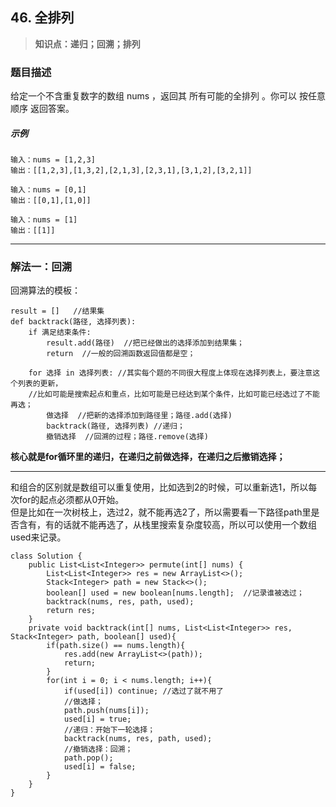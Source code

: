 ## 46. 全排列

> **知识点：递归；回溯；排列**
### 题目描述

给定一个不含重复数字的数组 nums ，返回其 所有可能的全排列 。你可以 按任意顺序 返回答案。

##### 示例

```
输入：nums = [1,2,3]
输出：[[1,2,3],[1,3,2],[2,1,3],[2,3,1],[3,1,2],[3,2,1]]

输入：nums = [0,1]
输出：[[0,1],[1,0]]

输入：nums = [1]
输出：[[1]]
```
---
### 解法一：回溯

回溯算法的模板：
```
result = []   //结果集
def backtrack(路径, 选择列表):
    if 满足结束条件:
        result.add(路径)  //把已经做出的选择添加到结果集；
        return  //一般的回溯函数返回值都是空；

    for 选择 in 选择列表: //其实每个题的不同很大程度上体现在选择列表上，要注意这个列表的更新，
    //比如可能是搜索起点和重点，比如可能是已经达到某个条件，比如可能已经选过了不能再选；
        做选择  //把新的选择添加到路径里；路径.add(选择)
        backtrack(路径, 选择列表) //递归；
        撤销选择  //回溯的过程；路径.remove(选择)
```

**核心就是for循环里的递归，在递归之前做选择，在递归之后撤销选择；**

---

和组合的区别就是数组可以重复使用，比如选到2的时候，可以重新选1，所以每次for的起点必须都从0开始。  
但是比如在一次树枝上，选过2，就不能再选2了，所以需要看一下路径path里是否含有，有的话就不能再选了，从栈里搜索复杂度较高，所以可以使用一个数组used来记录。 
    
```
class Solution {
    public List<List<Integer>> permute(int[] nums) {
        List<List<Integer>> res = new ArrayList<>();
        Stack<Integer> path = new Stack<>();
        boolean[] used = new boolean[nums.length];  //记录谁被选过；
        backtrack(nums, res, path, used);
        return res;
    }
    private void backtrack(int[] nums, List<List<Integer>> res, Stack<Integer> path, boolean[] used){
        if(path.size() == nums.length){
            res.add(new ArrayList<>(path));
            return;
        }
        for(int i = 0; i < nums.length; i++){
            if(used[i]) continue; //选过了就不用了
            //做选择；
            path.push(nums[i]);
            used[i] = true;
            //递归：开始下一轮选择；
            backtrack(nums, res, path, used);
            //撤销选择：回溯；
            path.pop();
            used[i] = false;
        }
    }
}
```
